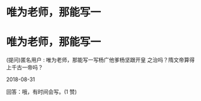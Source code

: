 # 唯为老师，那能写一

# 唯为老师，那能写一

(提问)匿名用户 : 唯为老师，那能写一写杨广他爹杨坚跟开皇 之治吗？隋文帝算得上千古一帝吗？

2018-08-31

回答：哦，有时间会写。(1 赞)